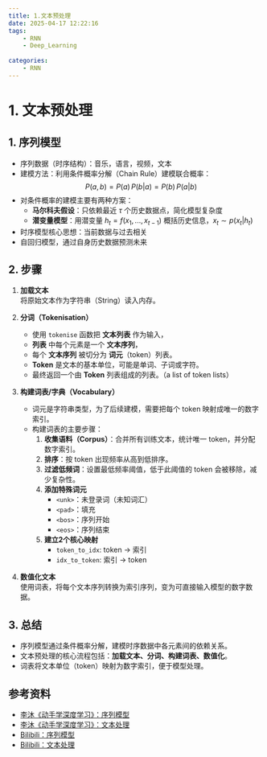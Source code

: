 ```yaml
---
title: 1.文本预处理
date: 2025-04-17 12:22:16
tags:
    - RNN
    - Deep_Learning
    
categories:
    - RNN
---
```

# 1. 文本预处理

## 1. 序列模型

- 序列数据（时序结构）：音乐，语言，视频，文本
- 建模方法：利用条件概率分解（Chain Rule）建模联合概率： 
    $$P(a,b)= P(a) \, P(b|a) = P(b) \, P(a|b)$$
- 对条件概率的建模主要有两种方案：
	- **马尔科夫假设**：只依赖最近 $\tau$ 个历史数据点，简化模型复杂度
	- **潜变量模型**：用潜变量 $h_t = f(x_1, ..., x_{t-1})$ 概括历史信息，$x_t \sim p(x_t|h_t)$
- 时序模型核心思想：当前数据与过去相关
- 自回归模型，通过自身历史数据预测未来

## 2. 步骤

1. **加载文本**  
    将原始文本作为字符串（String）读入内存。
    
2. **分词（Tokenisation）**  
    - 使用 `tokenise` 函数把 **文本列表** 作为输入，
    - **列表** 中每个元素是一个 **文本序列**，
    - 每个 **文本序列** 被切分为 **词元**（token）列表。  
    - **Token** 是文本的基本单位，可能是单词、子词或字符。  
    - 最终返回一个由 **Token** 列表组成的列表。（a list of token lists）
    
3. **构建词表/字典（Vocabulary）**
    - 词元是字符串类型，为了后续建模，需要把每个 token 映射成唯一的数字索引。
    - 构建词表的主要步骤：
	    1. **收集语料（Corpus）**：合并所有训练文本，统计唯一 token，并分配数字索引。
	    2. **排序**：按 token 出现频率从高到低排序。
	    3. **过滤低频词**：设置最低频率阈值，低于此阈值的 token 会被移除，减少复杂性。
	    4. **添加特殊词元**
            - `<unk>`：未登录词（未知词汇）
            - `<pad>`：填充
            - `<bos>`：序列开始
            - `<eos>`：序列结束
	    5. **建立2个核心映射**
            - `token_to_idx`: token → 索引
            - `idx_to_token`: 索引 → token
                
4. **数值化文本**  
    使用词表，将每个文本序列转换为索引序列，变为可直接输入模型的数字数据。

## 3. 总结

- 序列模型通过条件概率分解，建模时序数据中各元素间的依赖关系。
- 文本预处理的核心流程包括：**加载文本、分词、构建词表、数值化**。
- 词表将文本单位（token）映射为数字索引，便于模型处理。

## 参考资料
- [李沐《动手学深度学习》：序列模型](https://zh.d2l.ai/chapter_recurrent-neural-networks/sequence.html)
- [李沐《动手学深度学习》：文本处理](https://zh.d2l.ai/chapter_recurrent-neural-networks/text-preprocessing.html)
- [Bilibili：序列模型](https://www.bilibili.com/video/BV1L44y1m768/)
- [Bilibili：文本处理](https://www.bilibili.com/video/BV1Fo4y1Q79L/)
